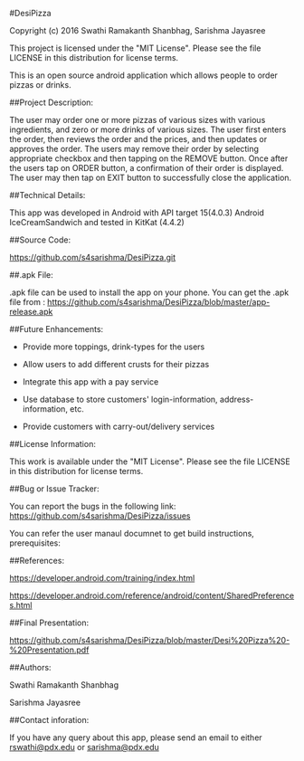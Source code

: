 #DesiPizza

Copyright (c) 2016 Swathi Ramakanth Shanbhag, Sarishma Jayasree

This project is licensed under the "MIT License". Please see the file LICENSE in this distribution for license terms.

This is an open source android application which allows people to order pizzas or drinks.

##Project Description:

The user may order one or more pizzas of various sizes with various ingredients, and zero or more drinks of various sizes. The user first enters the order, then reviews the order and the prices, and then updates or approves the order. The users may remove their order by selecting appropriate checkbox and then tapping on the  REMOVE button.  Once after the users tap on ORDER button, a confirmation of their order is displayed. The user may then tap on EXIT button to successfully close the application. 

##Technical Details:

This app was developed in Android with API target 15(4.0.3) Android IceCreamSandwich and tested in KitKat (4.4.2)

##Source Code:

https://github.com/s4sarishma/DesiPizza.git

##.apk File:

.apk file can be used to install the app on your phone. You can get the .apk file from : https://github.com/s4sarishma/DesiPizza/blob/master/app-release.apk

##Future Enhancements:

* Provide more toppings, drink-types for the users

* Allow users to add different crusts for their pizzas

* Integrate this app with a pay service

* Use database to store customers' login-information, address-information, etc.

* Provide customers with carry-out/delivery services


##License Information:

This work is available under the "MIT License". Please see the file LICENSE in this distribution for license terms.

##Bug or Issue Tracker:

You can report the bugs in the following link: https://github.com/s4sarishma/DesiPizza/issues 

You can refer the user manaul documnet to get build instructions, prerequisites:

##References:

https://developer.android.com/training/index.html

https://developer.android.com/reference/android/content/SharedPreferences.html


##Final Presentation: 

https://github.com/s4sarishma/DesiPizza/blob/master/Desi%20Pizza%20-%20Presentation.pdf

##Authors:

Swathi Ramakanth Shanbhag

Sarishma Jayasree

##Contact inforation: 

If you have any query about this app, please send an email to either rswathi@pdx.edu or sarishma@pdx.edu














